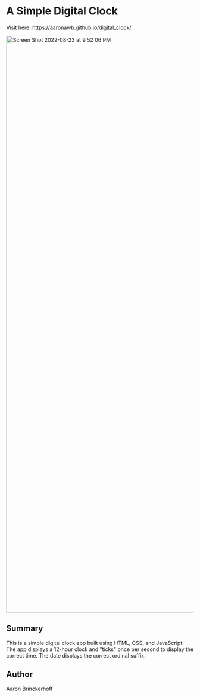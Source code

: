 # A Simple Digital Clock

Visit here: https://aaronawb.github.io/digital_clock/

<img width="1547" alt="Screen Shot 2022-08-23 at 9 52 06 PM" src="https://user-images.githubusercontent.com/108595340/186333467-4b854cc9-a449-41f1-886c-7add4bfc85ed.png">


## Summary

This is a simple digital clock app built using HTML, CSS, and JavaScript. The app displays a 12-hour clock and "ticks" once per second to display the correct time. The date displays the correct ordinal suffix.

## Author

Aaron Brinckerhoff
